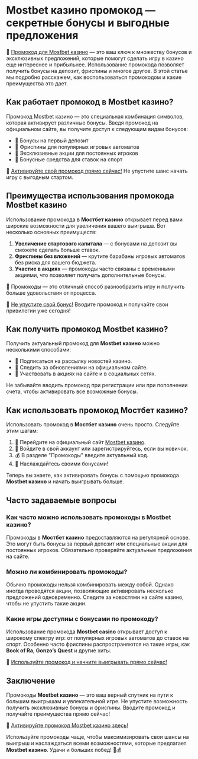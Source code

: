 # Mostbet казино промокод — секретные бонусы и выгодные предложения

🔗 [Промокод для Mostbet казино](https://ktbtis024ifqfn0mst.com/beQs) — это ваш ключ к множеству бонусов и эксклюзивных предложений, которые помогут сделать игру в казино еще интереснее и прибыльнее. Использование промокода позволяет получить бонусы на депозит, фриспины и многое другое. В этой статье мы подробно расскажем, как воспользоваться промокодом и какие преимущества это дает.

## Как работает промокод в Mostbet казино?

Промокод Mostbet казино — это специальная комбинация символов, которая активирует различные бонусы. Введя промокод на официальном сайте, вы получите доступ к следующим видам бонусов:

- 💸 Бонусы на первый депозит
- 🎰 Фриспины для популярных игровых автоматов
- 🎁 Эксклюзивные акции для постоянных игроков
- 🎲 Бонусные средства для ставок на спорт

🔗 [Активируйте свой промокод прямо сейчас!](https://ktbtis024ifqfn0mst.com/beQs) Не упустите шанс начать игру с выгодным стартом.

## Преимущества использования промокода Mostbet казино

Использование промокода в **Мостбет казино** открывает перед вами широкие возможности для увеличения вашего выигрыша. Вот несколько основных преимуществ:

1. **Увеличение стартового капитала** — с бонусами на депозит вы сможете сделать больше ставок.
2. **Фриспины без вложений** — крутите барабаны игровых автоматов без риска для вашего бюджета.
3. **Участие в акциях** — промокоды часто связаны с временными акциями, что позволяет получать дополнительные бонусы.

🎁 Промокоды — это отличный способ разнообразить игру и получить больше удовольствия от процесса.

🔗 [Не упустите свой бонус!](https://ktbtis024ifqfn0mst.com/beQs) Вводите промокод и получайте свои привилегии уже сегодня!

## Как получить промокод Mostbet казино?

Получить актуальный промокод для **Mostbet казино** можно несколькими способами:

- 📩 Подписаться на рассылку новостей казино.
- 🔔 Следить за обновлениями на официальном сайте.
- 🤝 Участвовать в акциях на сайте и в социальных сетях.

Не забывайте вводить промокод при регистрации или при пополнении счета, чтобы активировать все возможные бонусы.

## Как использовать промокод Мостбет казино?

Использовать промокод в **Мостбет казино** очень просто. Следуйте этим шагам:

1. 🔗 Перейдите на официальный сайт [Mostbet казино](https://ktbtis024ifqfn0mst.com/beQs).
2. 🔑 Войдите в свой аккаунт или зарегистрируйтесь, если вы новичок.
3. 💰 В разделе "Промокоды" введите актуальный код.
4. 🎉 Наслаждайтесь своими бонусами!

Теперь вы знаете, как активировать бонусы с помощью промокода **Mostbet казино** и начать выигрывать больше.

## Часто задаваемые вопросы

### Как часто можно использовать промокоды в Mostbet казино?
Промокоды в **Мостбет казино** предоставляются на регулярной основе. Это могут быть бонусы за первый депозит или специальные акции для постоянных игроков. Обязательно проверяйте актуальные предложения на сайте.

### Можно ли комбинировать промокоды?
Обычно промокоды нельзя комбинировать между собой. Однако иногда проводятся акции, позволяющие активировать несколько предложений одновременно. Следите за новостями на сайте казино, чтобы не упустить такие акции.

### Какие игры доступны с бонусами по промокоду?
Использование промокода **Mostbet casino** открывает доступ к широкому спектру игр: от популярных игровых автоматов до ставок на спорт. Особенно часто фриспины распространяются на такие игры, как **Book of Ra**, **Gonzo’s Quest** и другие хиты.

🔗 [Используйте промокод и начните выигрывать прямо сейчас!](https://ktbtis024ifqfn0mst.com/beQs)

## Заключение

Промокоды **Mostbet казино** — это ваш верный спутник на пути к большим выигрышам и увлекательной игре. Не упустите возможность получить эксклюзивные бонусы и фриспины. Вводите промокод и получайте преимущества прямо сейчас!

🔗 [Активируйте промокод Mostbet казино здесь!](https://ktbtis024ifqfn0mst.com/beQs)

Используйте промокоды чаще, чтобы максимизировать свои шансы на выигрыш и наслаждаться всеми возможностями, которые предлагает **Mostbet казино**. Удачи и больших побед! 🎰💰
